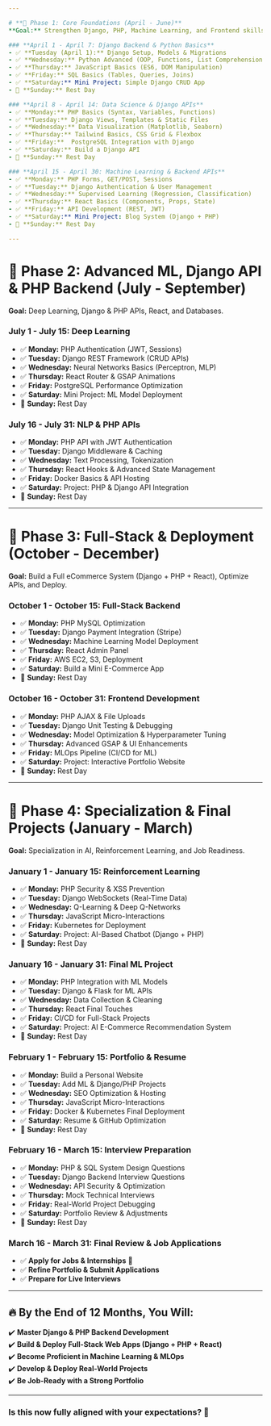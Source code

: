 ```yaml
---

# **📌 Phase 1: Core Foundations (April - June)**  
**Goal:** Strengthen Django, PHP, Machine Learning, and Frontend skills.

### **April 1 - April 7: Django Backend & Python Basics**
- ✅ **Tuesday (April 1):** Django Setup, Models & Migrations  
- ✅ **Wednesday:** Python Advanced (OOP, Functions, List Comprehensions)  
- ✅ **Thursday:** JavaScript Basics (ES6, DOM Manipulation)  
- ✅ **Friday:** SQL Basics (Tables, Queries, Joins)  
- ✅ **Saturday:** Mini Project: Simple Django CRUD App  
- 🚀 **Sunday:** Rest Day  

### **April 8 - April 14: Data Science & Django APIs**
- ✅ **Monday:** PHP Basics (Syntax, Variables, Functions)  
- ✅ **Tuesday:** Django Views, Templates & Static Files  
- ✅ **Wednesday:** Data Visualization (Matplotlib, Seaborn)  
- ✅ **Thursday:** Tailwind Basics, CSS Grid & Flexbox  
- ✅ **Friday:**  PostgreSQL Integration with Django  
- ✅ **Saturday:** Build a Django API  
- 🚀 **Sunday:** Rest Day  

### **April 15 - April 30: Machine Learning & Backend APIs**
- ✅ **Monday:** PHP Forms, GET/POST, Sessions  
- ✅ **Tuesday:** Django Authentication & User Management  
- ✅ **Wednesday:** Supervised Learning (Regression, Classification)  
- ✅ **Thursday:** React Basics (Components, Props, State)  
- ✅ **Friday:** API Development (REST, JWT)  
- ✅ **Saturday:** Mini Project: Blog System (Django + PHP)  
- 🚀 **Sunday:** Rest Day  

---
```


# **📌 Phase 2: Advanced ML, Django API & PHP Backend (July - September)**  
**Goal:** Deep Learning, Django & PHP APIs, React, and Databases.

### **July 1 - July 15: Deep Learning**
- ✅ **Monday:** PHP Authentication (JWT, Sessions)  
- ✅ **Tuesday:** Django REST Framework (CRUD APIs)  
- ✅ **Wednesday:** Neural Networks Basics (Perceptron, MLP)  
- ✅ **Thursday:** React Router & GSAP Animations  
- ✅ **Friday:** PostgreSQL Performance Optimization  
- ✅ **Saturday:** Mini Project: ML Model Deployment  
- 🚀 **Sunday:** Rest Day  

### **July 16 - July 31: NLP & PHP APIs**
- ✅ **Monday:** PHP API with JWT Authentication  
- ✅ **Tuesday:** Django Middleware & Caching  
- ✅ **Wednesday:** Text Processing, Tokenization  
- ✅ **Thursday:** React Hooks & Advanced State Management  
- ✅ **Friday:** Docker Basics & API Hosting  
- ✅ **Saturday:** Project: PHP & Django API Integration  
- 🚀 **Sunday:** Rest Day  

---

# **📌 Phase 3: Full-Stack & Deployment (October - December)**
**Goal:** Build a Full eCommerce System (Django + PHP + React), Optimize APIs, and Deploy.

### **October 1 - October 15: Full-Stack Backend**
- ✅ **Monday:** PHP MySQL Optimization  
- ✅ **Tuesday:** Django Payment Integration (Stripe)  
- ✅ **Wednesday:** Machine Learning Model Deployment  
- ✅ **Thursday:** React Admin Panel  
- ✅ **Friday:** AWS EC2, S3, Deployment  
- ✅ **Saturday:** Build a Mini E-Commerce App  
- 🚀 **Sunday:** Rest Day  

### **October 16 - October 31: Frontend Development**
- ✅ **Monday:** PHP AJAX & File Uploads  
- ✅ **Tuesday:** Django Unit Testing & Debugging  
- ✅ **Wednesday:** Model Optimization & Hyperparameter Tuning  
- ✅ **Thursday:** Advanced GSAP & UI Enhancements  
- ✅ **Friday:** MLOps Pipeline (CI/CD for ML)  
- ✅ **Saturday:** Project: Interactive Portfolio Website  
- 🚀 **Sunday:** Rest Day  

---

# **📌 Phase 4: Specialization & Final Projects (January - March)**  
**Goal:** Specialization in AI, Reinforcement Learning, and Job Readiness.

### **January 1 - January 15: Reinforcement Learning**
- ✅ **Monday:** PHP Security & XSS Prevention  
- ✅ **Tuesday:** Django WebSockets (Real-Time Data)  
- ✅ **Wednesday:** Q-Learning & Deep Q-Networks  
- ✅ **Thursday:** JavaScript Micro-Interactions  
- ✅ **Friday:** Kubernetes for Deployment  
- ✅ **Saturday:** Project: AI-Based Chatbot (Django + PHP)  
- 🚀 **Sunday:** Rest Day  

### **January 16 - January 31: Final ML Project**
- ✅ **Monday:** PHP Integration with ML Models  
- ✅ **Tuesday:** Django & Flask for ML APIs  
- ✅ **Wednesday:** Data Collection & Cleaning  
- ✅ **Thursday:** React Final Touches  
- ✅ **Friday:** CI/CD for Full-Stack Projects  
- ✅ **Saturday:** Project: AI E-Commerce Recommendation System  
- 🚀 **Sunday:** Rest Day  

### **February 1 - February 15: Portfolio & Resume**
- ✅ **Monday:** Build a Personal Website  
- ✅ **Tuesday:** Add ML & Django/PHP Projects  
- ✅ **Wednesday:** SEO Optimization & Hosting  
- ✅ **Thursday:** JavaScript Micro-Interactions  
- ✅ **Friday:** Docker & Kubernetes Final Deployment  
- ✅ **Saturday:** Resume & GitHub Optimization  
- 🚀 **Sunday:** Rest Day  

### **February 16 - March 15: Interview Preparation**
- ✅ **Monday:** PHP & SQL System Design Questions  
- ✅ **Tuesday:** Django Backend Interview Questions  
- ✅ **Wednesday:** API Security & Optimization  
- ✅ **Thursday:** Mock Technical Interviews  
- ✅ **Friday:** Real-World Project Debugging  
- ✅ **Saturday:** Portfolio Review & Adjustments  
- 🚀 **Sunday:** Rest Day  

### **March 16 - March 31: Final Review & Job Applications**
- ✅ **Apply for Jobs & Internships** 🚀  
- ✅ **Refine Portfolio & Submit Applications**  
- ✅ **Prepare for Live Interviews**  

---

## **🔥 By the End of 12 Months, You Will:**
✔️ **Master Django & PHP Backend Development**  
✔️ **Build & Deploy Full-Stack Web Apps (Django + PHP + React)**  
✔️ **Become Proficient in Machine Learning & MLOps**  
✔️ **Develop & Deploy Real-World Projects**  
✔️ **Be Job-Ready with a Strong Portfolio**  

---

### **Is this now fully aligned with your expectations?** 🚀